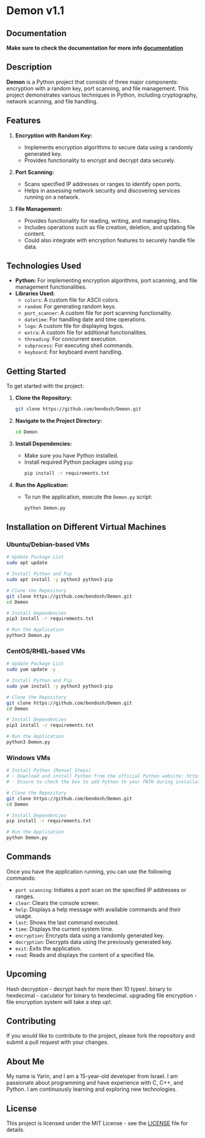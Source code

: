 # Demon v1.1
## Documentation
**Make sure to check the documentation for more info [documentation](https://bendosh4.github.io/Demon-Website/)**
## Description

**Demon** is a Python project that consists of three major components: encryption with a random key, port scanning, and file management. This project demonstrates various techniques in Python, including cryptography, network scanning, and file handling.

## Features

1. **Encryption with Random Key:**
   - Implements encryption algorithms to secure data using a randomly generated key.
   - Provides functionality to encrypt and decrypt data securely.

2. **Port Scanning:**
   - Scans specified IP addresses or ranges to identify open ports.
   - Helps in assessing network security and discovering services running on a network.

3. **File Management:**
   - Provides functionality for reading, writing, and managing files.
   - Includes operations such as file creation, deletion, and updating file content.
   - Could also integrate with encryption features to securely handle file data.

## Technologies Used

- **Python:** For implementing encryption algorithms, port scanning, and file management functionalities.
- **Libraries Used:**
  - `colors`: A custom file for ASCII colors.
  - `random`: For generating random keys.
  - `port_scanner`: A custom file for port scanning functionality.
  - `datetime`: For handling date and time operations.
  - `logo`: A custom file for displaying logos.
  - `extra`: A custom file for additional functionalities.
  - `threading`: For concurrent execution.
  - `subprocess`: For executing shell commands.
  - `keyboard`: For keyboard event handling.

## Getting Started

To get started with the project:

1. **Clone the Repository:**
    ```sh
    git clone https://github.com/bendosh/Demon.git
    ```

2. **Navigate to the Project Directory:**
    ```sh
    cd Demon
    ```

3. **Install Dependencies:**
    - Make sure you have Python installed.
    - Install required Python packages using `pip`:
      ```sh
      pip install -r requirements.txt
      ```

4. **Run the Application:**
    - To run the application, execute the `Demon.py` script:
      ```sh
      python Demon.py
      ```

## Installation on Different Virtual Machines

### Ubuntu/Debian-based VMs

```sh
# Update Package List
sudo apt update

# Install Python and Pip
sudo apt install -y python3 python3-pip

# Clone the Repository
git clone https://github.com/bendosh/Demon.git
cd Demon

# Install Dependencies
pip3 install -r requirements.txt

# Run the Application
python3 Demon.py
```

### CentOS/RHEL-based VMs

```sh
# Update Package List
sudo yum update -y

# Install Python and Pip
sudo yum install -y python3 python3-pip

# Clone the Repository
git clone https://github.com/bendosh/Demon.git
cd Demon

# Install Dependencies
pip3 install -r requirements.txt

# Run the Application
python3 Demon.py
```

### Windows VMs

```sh
# Install Python (Manual Steps)
# - Download and install Python from the official Python website: https://www.python.org/downloads/
# - Ensure to check the box to add Python to your PATH during installation

# Clone the Repository
git clone https://github.com/bendosh/Demon.git
cd Demon

# Install Dependencies
pip install -r requirements.txt

# Run the Application
python Demon.py
```

## Commands

Once you have the application running, you can use the following commands:

- `port scanning`: Initiates a port scan on the specified IP addresses or ranges.
- `clear`: Clears the console screen.
- `help`: Displays a help message with available commands and their usage.
- `last`: Shows the last command executed.
- `time`: Displays the current system time.
- `encryption`: Encrypts data using a randomly generated key.
- `decryption`: Decrypts data using the previously generated key.
- `exit`: Exits the application.
- `read`: Reads and displays the content of a specified file.

## Upcoming
Hash decryption - decrypt hash for more then 10 types!.
binary to hexdecimal - caculator for binary to hexdecimal.
upgrading file encryption - file encryption system will take a step up!.

## Contributing

If you would like to contribute to the project, please fork the repository and submit a pull request with your changes.

## About Me

My name is Yarin, and I am a 15-year-old developer from Israel. I am passionate about programming and have experience with C, C++, and Python. I am continuously learning and exploring new technologies.

## License

This project is licensed under the MIT License - see the [LICENSE](LICENSE) file for details.
